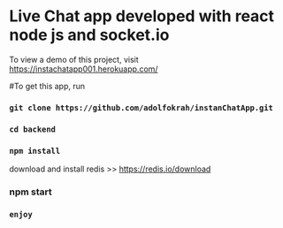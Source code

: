 # Live Chat app developed with react node js and socket.io


To view a demo of this project, visit https://instachatapp001.herokuapp.com/

#To get this app, run

### `git clone https://github.com/adolfokrah/instanChatApp.git`

### `cd backend`
### `npm install`

download and install redis >> https://redis.io/download
### npm start

### `enjoy`

